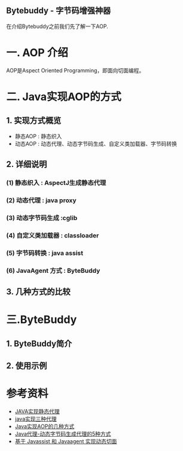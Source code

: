## Bytebuddy - 字节码增强神器

在介绍Bytebuddy之前我们先了解一下AOP.

# 一. AOP 介绍
AOP是Aspect Oriented Programming，即面向切面编程。
# 二. Java实现AOP的方式
## 1. 实现方式概览
- 静态AOP : 静态织入
- 动态AOP : 动态代理、动态字节码生成、自定义类加载器、字节码转换
## 2. 详细说明

### (1) 静态织入 : AspectJ生成静态代理


### (2) 动态代理 : java proxy

### (3) 动态字节码生成 :cglib 

### (4) 自定义类加载器 : classloader

### (5) 字节码转换 : java assist

### (6) JavaAgent 方式 : ByteBuddy

## 3. 几种方式的比较

# 三.ByteBuddy
## 1. ByteBuddy简介

## 2. 使用示例











# 参考资料

- [JAVA实现静态代理](https://blog.csdn.net/qq_38974634/article/details/81255599)
- [java实现三种代理](https://blog.csdn.net/xiaoshusheng10/article/details/86492387)
- [Java实现AOP的几种方式](http://www.360doc.com/content/16/0422/23/20874412_552985059.shtml)
- [Java代理-动态字节码生成代理的5种方式](https://blog.csdn.net/wonking666/article/details/79542820)
- [基于 Javassist 和 Javaagent 实现动态切面](https://www.cnblogs.com/chiangchou/p/javassist.html)



